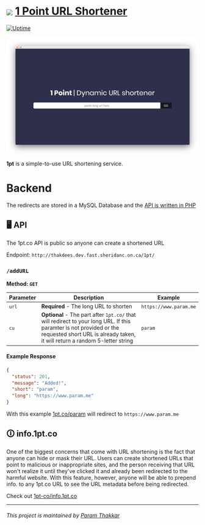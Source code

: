 # <img align="center" width="50" src="https://raw.githubusercontent.com/paramt/1pt/master/resources/favicon/android-chrome-512x512.png">  [1 Point URL Shortener](https://www.1pt.co)

[![Uptime](https://img.shields.io/uptimerobot/ratio/m782561487-e7e43bdb0203a835e6713721.svg?style=flat-square)](https://status.param.me/782561487)

[![Screenshot](resources/assets/screenshot.png)](https://1pt.co)

**1pt** is a simple-to-use URL shortening service.

# Backend

The redirects are stored in a MySQL Database and the [API is written in PHP](https://github.com/1pt-co/api.1pt.co)

## 🖥️ API

The 1pt.co API is public so anyone can create a shortened URL

Endpoint: `http://thakdees.dev.fast.sheridanc.on.ca/1pt/`

### `/addURL`

**Method: `GET`**

| Parameter | Description | Example |
| --------- | ----------- | ------- |
| `url` | **Required** - The long URL to shorten | `https://www.param.me` |
| `cu` | **Optional** - The part after `1pt.co/` that will redirect to your long URL. If this paramter is not provided or the requested short URL is already taken, it will return a random 5-letter string | `param` |

#### Example Response

```json
{
  "status": 201,
  "message": "Added!",
  "short": "param",
  "long": "https://www.param.me"
}
```

With this example [1pt.co/param](https://www.param.me) will redirect to `https://www.param.me`

## 🛈 info.1pt.co
One of the biggest concerns that come with URL shortening is the fact that anyone can hide or mask their URL. Users can create shortened URLs that point to malicious or inappropriate sites, and the person receiving that URL won't realize it until they've clicked it and already been redirected to the harmful website. With this feature, however, anyone will be able to prepend info. to any 1pt.co URL to see the URL metadata before being redirected.

Check out [1pt-co/info.1pt.co](https://github.com/1pt-co/info.1pt.co)

-----
###### This project is maintained by [Param Thakkar](https://www.param.me)
